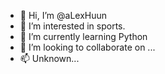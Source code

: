 - 👋 Hi, I’m @aLexHuun
- 👀 I’m interested in sports.
- 🌱 I’m currently learning Python
- 💞️ I’m looking to collaborate on ...
- 📫 Unknown...

<!---
aLexHuun/aLexHuun is a ✨ special ✨ repository because its `README.md` (this file) appears on your GitHub profile.
You can click the Preview link to take a look at your changes.
--->
